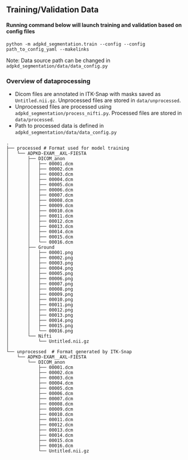 ## Training/Validation Data

#### Running command below will launch training and validation based on config files

`python -m adpkd_segmentation.train --config --config path_to_config_yaml --makelinks`

Note: Data source path can be changed in `adpkd_segmentation/data/data_config.py`

### Overview of dataprocessing

* Dicom files are annotated in ITK-Snap with masks saved as `Untitled.nii.gz`. Unprocessed files are stored in `data/unprocessed`.
* Unprocessed files are processed using `adpkd_segmentation/process_nifti.py`. Processed files are stored in `data/processed`.
* Path to processed data is defined in `adpkd_segmentation/data/data_config.py`


```
.
├── processed # Format used for model training
│   └── ADPKD-EXAM__AXL-FIESTA 
│       ├── DICOM_anon
│       │   ├── 00001.dcm
│       │   ├── 00002.dcm
│       │   ├── 00003.dcm
│       │   ├── 00004.dcm
│       │   ├── 00005.dcm
│       │   ├── 00006.dcm
│       │   ├── 00007.dcm
│       │   ├── 00008.dcm
│       │   ├── 00009.dcm
│       │   ├── 00010.dcm
│       │   ├── 00011.dcm
│       │   ├── 00012.dcm
│       │   ├── 00013.dcm
│       │   ├── 00014.dcm
│       │   ├── 00015.dcm
│       │   └── 00016.dcm
│       ├── Ground
│       │   ├── 00001.png
│       │   ├── 00002.png
│       │   ├── 00003.png
│       │   ├── 00004.png
│       │   ├── 00005.png
│       │   ├── 00006.png
│       │   ├── 00007.png
│       │   ├── 00008.png
│       │   ├── 00009.png
│       │   ├── 00010.png
│       │   ├── 00011.png
│       │   ├── 00012.png
│       │   ├── 00013.png
│       │   ├── 00014.png
│       │   ├── 00015.png
│       │   └── 00016.png
│       └── Nifti
│           └── Untitled.nii.gz
│
└── unprocessed  # Format generated by ITK-Snap 
    └── ADPKD-EXAM__AXL-FIESTA  
        └── DICOM_anon
            ├── 00001.dcm
            ├── 00002.dcm
            ├── 00003.dcm
            ├── 00004.dcm
            ├── 00005.dcm
            ├── 00006.dcm
            ├── 00007.dcm
            ├── 00008.dcm
            ├── 00009.dcm
            ├── 00010.dcm
            ├── 00011.dcm
            ├── 00012.dcm
            ├── 00013.dcm
            ├── 00014.dcm
            ├── 00015.dcm
            ├── 00016.dcm
            └── Untitled.nii.gz
```
